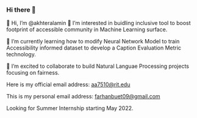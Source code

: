 ### Hi there 👋
👋 Hi, I’m @akhteralamin
👀 I’m interested in buidling inclusive tool to boost footprint of accessible community in Machine Learning surface.

🌱 I’m currently learning how to modify Neural Network Model to train Accessibility informed dataset to develop a Caption Evaluation Metric technology.

💞️ I’m excited to collaborate to build Natural Languae Processing projects focusing on fairness.

Here is my official email address: aa7510@rit.edu 

This is my personal email address: farhanbuet09@gmail.com

Looking for Summer Internship starting May 2022.

